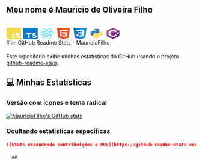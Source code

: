 ## Meu nome é  Mauricio de Oliveira Filho


<div style="display: inline_block"><br>
  <img align="center" alt="Rafa-Js" height="30" width="40" src="https://raw.githubusercontent.com/devicons/devicon/master/icons/javascript/javascript-plain.svg">
  <img align="center" alt="Rafa-Ts" height="30" width="40" src="https://raw.githubusercontent.com/devicons/devicon/master/icons/typescript/typescript-plain.svg">
  <img align="center" alt="Rafa-React" height="30" width="40" src="https://raw.githubusercontent.com/devicons/devicon/master/icons/react/react-original.svg">
  <img align="center" alt="Rafa-HTML" height="30" width="40" src="https://raw.githubusercontent.com/devicons/devicon/master/icons/html5/html5-original.svg">
  <img align="center" alt="Rafa-CSS" height="30" width="40" src="https://raw.githubusercontent.com/devicons/devicon/master/icons/css3/css3-original.svg">
  <img align="center" alt="Rafa-Python" height="30" width="40" src="https://raw.githubusercontent.com/devicons/devicon/master/icons/python/python-original.svg">
  <img align="center" alt="Rafa-Csharp" height="30" width="40" src="https://raw.githubusercontent.com/devicons/devicon/master/icons/csharp/csharp-original.svg">
</div>
# 📈 GitHub Readme Stats - MauricioFilho

Este repositório exibe minhas estatísticas do GitHub usando o projeto [github-readme-stats](https://github.com/anuraghazra/github-readme-stats).

## 💻 Minhas Estatísticas

### Versão com ícones e tema radical

[![MauricioFilho's GitHub stats](https://github-readme-stats.vercel.app/api?username=MauricioFilho&show_icons=true&theme=radical)](https://github.com/anuraghazra/github-readme-stats)

### Ocultando estatísticas específicas

```md
![Stats escondendo contribuições e PRs](https://github-readme-stats.vercel.app/api?username=MauricioFilho&hide=contribs,prs&show_icons=true&theme=radical)

  ##
 

